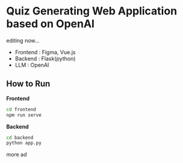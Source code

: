 # Quiz Generating Web Application based on OpenAI


editing now... 


- Frontend : Figma, Vue.js
- Backend : Flask(python)
- LLM : OpenAI


## How to Run
**Frontend**
```bash
cd frontend
npm run serve
```

**Backend**
```bash
cd backend
python app.py
```


more ad
